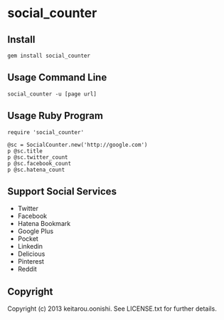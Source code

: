 # social_counter

## Install
	gem install social_counter

## Usage Command Line

	social_counter -u [page url]

## Usage Ruby Program
	require 'social_counter'

	@sc = SocialCounter.new('http://google.com')
	p @sc.title
	p @sc.twitter_count
	p @sc.facebook_count
	p @sc.hatena_count

## Support Social Services
- Twitter
- Facebook
- Hatena Bookmark
- Google Plus
- Pocket
- Linkedin
- Delicious
- Pinterest
- Reddit

## Copyright
Copyright (c) 2013 keitarou.oonishi. See LICENSE.txt for
further details.

